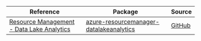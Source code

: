 | Reference | Package | Source |
|---|---|---|
|[Resource Management - Data Lake Analytics](resourcemanager-datalakeanalytics-readme.md)|[azure-resourcemanager-datalakeanalytics](https://repo1.maven.org/maven2/com/azure/resourcemanager/azure-resourcemanager-datalakeanalytics)|[GitHub](https://github.com/Azure/azure-sdk-for-java)|

